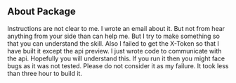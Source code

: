 ## About Package

Instructions are not clear to me. I wrote an email about it. But not from hear anything from your side than can help me.
But I try to make something so that you can understand the skill. Also I failed to get the X-Token so that I have built
it except the api preview. I just wrote code to communicate with the api. Hopefully you will understand this. If you run it then you might 
face bugs as it was not tested. Please do not consider it as my failure. It took less than three hour to build it.
 